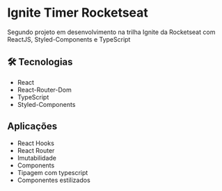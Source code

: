 # Ignite Timer Rocketseat

Segundo projeto em desenvolvimento na trilha Ignite da Rocketseat com ReactJS, Styled-Components e TypeScript

## 🛠 Tecnologias

- React
- React-Router-Dom
- TypeScript
- Styled-Components

## Aplicações

- React Hooks
- React Router
- Imutabilidade
- Components
- Tipagem com typescript
- Componentes estilizados


